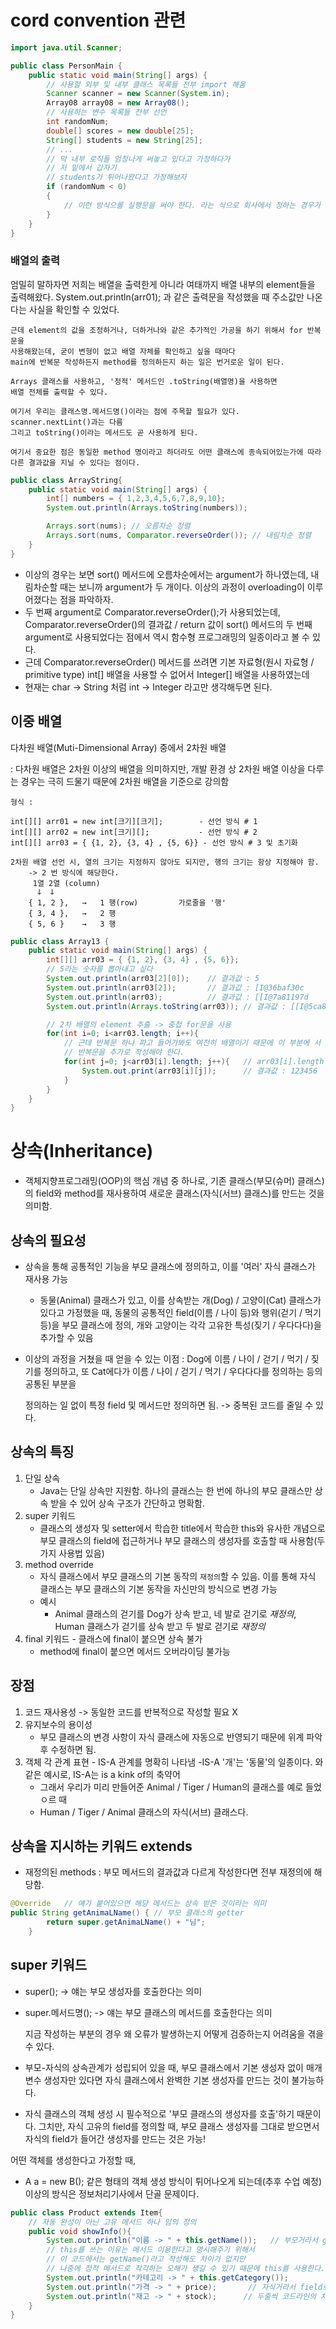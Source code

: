 # cord convention 관련

```java
import java.util.Scanner;

public class PersonMain {
    public static void main(String[] args) {
        // 사용할 외부 및 내부 클래스 목록들 전부 import 해옴
        Scanner scanner = new Scanner(System.in);
        Array08 array08 = new Array08();
        // 사용하는 변수 목록들 전부 선언
        int randomNum;
        double[] scores = new double[25];
        String[] students = new String[25];
        // ...
        // 막 내부 로직들 엄청나게 써놓고 있다고 가정하다가
        // 저 밑에서 갑자기
        // students가 튀어나왔다고 가정해보자
        if (randomNum < 0)
        {
            // 이런 방식으롤 실행문을 써야 한다. 라는 식으로 회사에서 정하는 경우가 있음
        }
    }
}
```
### 배열의 출력
엄밀히 말하자면 저희는 배열을 출력한게 아니라 여태까지 배열 내부의 element들을 출력해왔다.
System.out.println(arr01); 과 같은 출력문을 작성했을 때
주소값만 나온다는 사실을 확인할 수 있었다.

    근데 element의 값을 조정하거나, 더하거나와 같은 추가적인 가공을 하기 위해서 for 반복문을
    사용해왔는데, 굳이 변형이 없고 배열 자체를 확인하고 싶을 때마다
    main에 반복문 작성하든지 method를 정의하든지 하는 일은 번거로운 일이 된다.

    Arrays 클래스를 사용하고, '정적' 메서드인 .toString(배열명)을 사용하면
    배열 전체를 출력할 수 있다.

    여기서 우리는 클래스명.메서드명()이라는 점에 주목할 필요가 있다.
    scanner.nextLint()과는 다름
    그리고 toString()이라는 메서드도 곧 사용하게 된다.

    여기서 중요한 점은 동일한 method 명이라고 하더라도 어떤 클래스에 종속되어있는가에 따라
    다른 결과값을 지닐 수 있다는 점이다.

```java
public class ArrayString{
    public static void main(String[] args) {
        int[] numbers = { 1,2,3,4,5,6,7,8,9,10};
        System.out.println(Arrays.toString(numbers));

        Arrays.sort(nums); // 오름차순 정렬
        Arrays.sort(nums, Comparator.reverseOrder()); // 내림차순 정렬
    }
}
```
- 이상의 경우는 보면 sort() 메서드에 오름차순에서는 argument가 하나였는데,
내림차순할 때는 보니까 argument가 두 개이다.
이상의 과정이 overloading이 이루어졌다는 점을 파악하자.
- 두 번째 argument로 Comparator.reverseOrder();가 사용되었는데,
Comparator.reverseOrder()의 결과값 / return 값이 sort() 메서드의
두 번째 argument로 사용되었다는 점에서 역시 함수형 프로그래밍의 일종이라고
볼 수 있다.
- 근데 Comparator.reverseOrder() 메서드를 쓰려면
  기본 자료형(원시 자료형 / primitive type) int[] 배열을 사용할 수 없어서
  Integer[] 배열을 사용하였는데
- 현재는 char -> String 처럼 int -> Integer 라고만 생각해두면 된다.

## 이중 배열
다차원 배열(Muti-Dimensional Array) 중에서 2차원 배열

: 다차원 배열은 2차원 이상의 배열을 의미하지만, 개발 환경 상
2차원 배열 이상을 다루는 경우는 극히 드물기 때문에 2차원 배열을
기준으로 강의함

    형식 :

    int[][] arr01 = new int[크기][크기];        - 선언 방식 # 1
    int[][] arr02 = new int[크기][];           - 선언 방식 # 2
    int[][] arr03 = { {1, 2}, {3, 4} , {5, 6}} - 선언 방식 # 3 및 초기화

    2차원 배열 선언 시, 열의 크기는 지정하지 않아도 되지만, 행의 크기는 항상 지정해야 함.
        -> 2 번 방식에 해당한다.
         1열 2열 (column)
          ↆ  ↆ
        { 1, 2 },   →   1 행(row)         가로줄을 '행'
        { 3, 4 },   →   2 행
        { 5, 6 }    →   3 행

```java
public class Array13 {
    public static void main(String[] args) {
        int[][] arr03 = { {1, 2}, {3, 4} , {5, 6}};
        // 5라는 숫자를 뽑아내고 싶다
        System.out.println(arr03[2][0]);    // 결과값 : 5
        System.out.println(arr03[2]);       // 결과값 : [I@36baf30c
        System.out.println(arr03);          // 결과값 : [[I@7a81197d
        System.out.println(Arrays.toString(arr03)); // 결과값 : [[I@5ca881b5, [I@24d46ca6, [I@36baf30c]

        // 2차 배열의 element 추출 -> 중첩 for문을 사용
        for(int i=0; i<arr03.length; i++){
            // 근데 반복문 하나 파고 들어가봐도 여전히 배열이기 때문에 이 부분에 서 1차 배열을 추출하기 위한
            // 반복문을 추가로 작성해야 한다.
            for(int j=0; j<arr03[i].length; j++){   // arr03[i].length 주목해야함
                System.out.print(arr03[i][j]);      // 결과값 : 123456
            }
        }
    }
}
```

# 상속(Inheritance)
- 객체지향프로그래밍(OOP)의 핵심 개념 중 하나로, 기존 클래스(부모(슈머) 클래스)의
field와 method를 재사용하여 새로운 클래스(자식(서브) 클래스)를 만드는 것을 의미함.

## 상속의 필요성
- 상속을 통해 공통적인 기능을 부모 클래스에 정의하고, 이를 '여러' 자식 클래스가
재사용 가능

    - 동물(Animal) 클래스가 있고, 이를 상속받는 개(Dog) / 고양이(Cat) 클래스가 있다고
      가정했을 때, 동물의 공통적인 field(이름 / 나이 등)와 행위(걷기 / 먹기 등)을
      부모 클래스에 정의, 개와 고양이는 각각 고유한 특성(짖기 / 우다다다)을 추가할 수 있음

- 이상의 과정을 거쳤을 때 얻을 수 있는 이점 : Dog에 이름 / 나이 / 걷기 / 먹기 / 짖기를 정의하고,
  또 Cat에다가 이름 / 나이 / 걷기 / 먹기 / 우다다다를 정의하는 등의 공통된 부분을

  정의하는 일 없이 특정 field 및 메서드만 정의하면 됨. -> 중복된 코드를 줄일 수 있다.

## 상속의 특징
1. 단일 상속
   - Java는 단일 상속만 지원함. 하나의 클래스는 한 번에 하나의 부모 클래스만 상속 받을 수 있어
    상속 구조가 간단하고 명확함.
2. super 키워드
   - 클래스의 생성자 및 setter에서 학습한 title에서 학습한 this와 유사한 개념으로
   부모 클래스의 field에 접근하거나 부모 클래스의 생성자를 호출할 때 사용함(두 가지 사용법 있음)
3. method override
    - 자식 클래스에서 부모 클래스의 기본 동작의 `재정의`할 수 있음. 이를 통해 자식 클래스는 부모
   클래스의 기본 동작을 자신만의 방식으로 변경 가능
    - 예시
      - Animal 클래스의 걷기를 Dog가 상속 받고, 네 발로 걷기로 _재정의_, Human 클래스가 걷기를
      상속 받고 두 발로 걷기로 _재정의_
4. final 키워드 - 클래스에 final이 붙으면 상속 불가
    - method에 final이 붙으면 메서드 오버라이딩 불가능

## 장점
1. 코드 재사용성 -> 동일한 코드를 반복적으로 작성할 필요 X
2. 유지보수의 용이성
    - 부모 클래스의 변경 사항이 자식 클래스에 자동으로 반영되기 때문에 위계 파악 후 수정하면 됨.
3. 객체 각 관계 표현 - IS-A 관계를 명확히 나타냄
    -IS-A
   '개'는 '동물'의 일종이다. 와 같은 예시로, IS-A는 is a kink of의 축약어
    - 그래서 우리가 미리 만들어준 Animal / Tiger / Human의 클래스를 예로 들었ㅇ르 때
    - Human / Tiger / Animal 클래스의 자식(서브) 클래스다.

 ## 상속을 지시하는 키워드 extends
- 재정의된 methods : 부모 메서드의 결과값과 다르게 작성한다면 전부 재정의에 해당함. 
```java
@Override   // 얘가 붙어있으면 해당 메서드는 상속 받은 것이라는 의미
public String getAnimaLName() { // 부모 클래스의 getter
        return super.getAnimaLName() + "님";
    }
```

## super 키워드
- super();             -> 얘는 부모 생성자를 호출한다는 의미
- super.메서드명();    -> 얘는 부모 클래스의 메서드를 호출한다는 의미

    지금 작성하는 부분의 경우 왜 오류가 발생하는지
    어떻게 검증하는지 어려움을 겪을 수 있다.

- 부모-자식의 상속관계가 성립되어 있을 때,
 부모 클래스에서 기본 생성자 없이 매개변수 생성자만 있다면
 자식 클래스에서 완벽한 기본 생성자를 만드는 것이 불가능하다.

-  자식 클래스의 객체 생성 시 필수적으로 '부모 클래스의 생성자를 호출'하기 때문이다.
   그치만, 자식 고유의 field를 정의할 때, 부모 클래스 생성자를 그대로 받으면서
   자식의 field가 들어간 생성자를 만드는 것은 가능!

어떤 객체를 생성한다고 가정할 때,
-   A a = new B();
   같은 형태의 객체 생성 방식이 튀어나오게 되는데(추후 수업 예정)
   이상의 방식은 정보처리기사에서 단골 문제이다.

```java
public class Product extends Item{
    // 자동 완성이 아닌 고유 메서드 하나 임의 정의
    public void showInfo(){
        System.out.println("이름 -> " + this.getName());   // 부모거라서 getter로 조회
        // this를 쓰는 이유는 메서드 이용한다고 명시해주기 위해서
        // 이 코드에서는 getName()라고 작성해도 차이가 없지만
        // 나중에 정적 메서드로 착각하는 오해가 생길 수 있기 때문에 this를 사용한다.
        System.out.println("카테고리 -> " + this.getCategory());
        System.out.println("가격 -> " + price);       // 자식거라서 field로 조회
        System.out.println("재고 -> " + stock);      // 두줄씩 코드라인의 차이가 생기는 이유에 대해 명확히 알아야 한다.
    }
}
```
